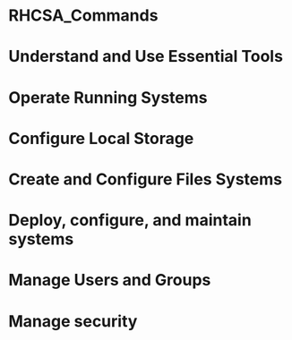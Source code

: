 # RHCSA_Commands

# Understand and Use Essential Tools

# Operate Running Systems

# Configure Local Storage

# Create and Configure Files Systems

# Deploy, configure, and maintain systems

# Manage Users and Groups

# Manage security

